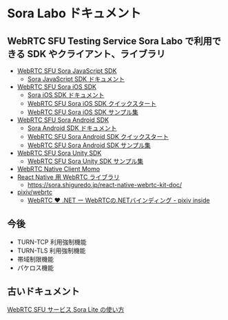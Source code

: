 # Sora Labo ドキュメント

## WebRTC SFU Testing Service Sora Labo で利用できる SDK やクライアント、ライブラリ

- [WebRTC SFU Sora JavaScript SDK](https://github.com/shiguredo/sora-js-sdk)
    - [Sora JavaScript SDK ドキュメント](https://sora.shiguredo.jp/js-sdk-doc/)
- [WebRTC SFU Sora iOS SDK](https://github.com/shiguredo/sora-ios-sdk)
    - [Sora iOS SDK ドキュメント](https://sora.shiguredo.jp/ios-sdk-doc/)
    - [WebRTC SFU Sora iOS SDK クイックスタート](https://github.com/shiguredo/sora-ios-sdk-quickstart)
    - [WebRTC SFU Sora iOS SDK サンプル集](https://github.com/shiguredo/sora-ios-sdk-samples)
- [WebRTC SFU Sora Android SDK](https://github.com/shiguredo/sora-android-sdk)
    - [Sora Android SDK ドキュメント](https://sora.shiguredo.jp/android-sdk-doc/)
    - [WebRTC SFU Sora Android SDK クイックスタート](https://github.com/shiguredo/sora-android-sdk-quickstart)
    - [WebRTC SFU Sora Android SDK サンプル集](https://github.com/shiguredo/sora-android-sdk-samples)
- [WebRTC SFU Sora Unity SDK](https://github.com/shiguredo/sora-unity-sdk)
    - [WebRTC SFU Sora Unity SDK サンプル集](https://github.com/shiguredo/sora-unity-sdk-samples)
- [WebRTC Native Client Momo](https://github.com/shiguredo/momo)
- [React Native 用 WebRTC ライブラリ](https://github.com/shiguredo/react-native-webrtc-kit)
    - https://sora.shiguredo.jp/react-native-webrtc-kit-doc/
- [pixiv/webrtc](https://github.com/pixiv/webrtc/blob/branch-heads/pixiv-m77/README.pixiv.md)
    - [WebRTC ♥ \.NET ー WebRTCの\.NETバインディング \- pixiv inside](https://inside.pixiv.blog/nekomanma/7920)


## 今後

- TURN-TCP 利用強制機能
- TURN-TLS 利用強制機能
- 帯域制限機能
- パケロス機能


## 古いドキュメント

[WebRTC SFU サービス Sora Lite の使い方](https://gist.github.com/voluntas/fb4cdc1626c941443e41a5a39050eb33)
